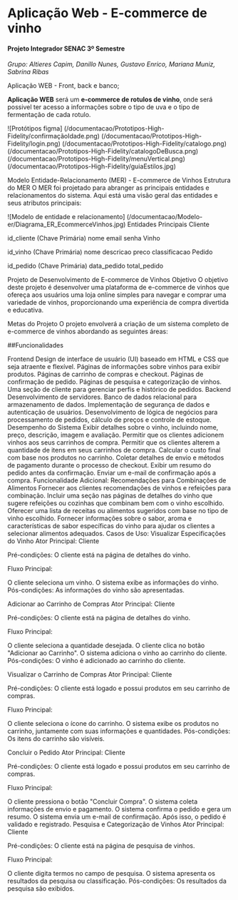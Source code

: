 # Aplicação Web - E-commerce de vinho

<h4>Projeto Integrador SENAC 3º Semestre</h4>

_Grupo: Altieres Capim, Danillo Nunes, Gustavo Enrico, Mariana Muniz, Sabrina Ribas_

Aplicação WEB - Front, back e banco;

**Aplicação WEB** será um **e-commerce de rotulos de vinho**, onde será possivel ter acesso a informações sobre o tipo de uva e o tipo de fermentação de cada rotulo.

![Protótipos figma] 
(/documentacao/Prototipos-High-Fidelity/confirmaçãoIdade.png)
(/documentacao/Prototipos-High-Fidelity/login.png)
(/documentacao/Prototipos-High-Fidelity/catalogo.png)
(/documentacao/Prototipos-High-Fidelity/catalogoDeBusca.png)
(/documentacao/Prototipos-High-Fidelity/menuVertical.png)
(/documentacao/Prototipos-High-Fidelity/guiaEstilos.jpg)

Modelo Entidade-Relacionamento (MER) - E-commerce de Vinhos
Estrutura do MER
O MER foi projetado para abranger as principais entidades e relacionamentos do sistema. Aqui está uma visão geral das entidades e seus atributos principais:

![Modelo de entidade e relacionamento] (/documentacao/Modelo-er/Diagrama_ER_EcommerceVinhos.jpg)
Entidades Principais
Cliente

id_cliente (Chave Primária)
nome
email
senha
Vinho

id_vinho (Chave Primária)
nome
descricao
preco
classificacao
Pedido

id_pedido (Chave Primária)
data_pedido
total_pedido

Projeto de Desenvolvimento de E-commerce de Vinhos 
Objetivo 
O objetivo deste projeto é desenvolver uma plataforma de e-commerce de vinhos que ofereça aos usuários uma loja online simples para navegar e comprar uma variedade de vinhos, proporcionando uma experiência de compra divertida e educativa.

Metas do Projeto 
O projeto envolverá a criação de um sistema completo de e-commerce de vinhos abordando as seguintes áreas:

##Funcionalidades

Frontend
Design de interface de usuário (UI) baseado em HTML e CSS que seja atraente e flexível.
Páginas de informações sobre vinhos para exibir produtos.
Páginas de carrinho de compras e checkout.
Páginas de confirmação de pedido.
Páginas de pesquisa e categorização de vinhos.
Uma seção de cliente para gerenciar perfis e histórico de pedidos.
Backend
Desenvolvimento de servidores.
Banco de dados relacional para armazenamento de dados.
Implementação de segurança de dados e autenticação de usuários.
Desenvolvimento de lógica de negócios para processamento de pedidos, cálculo de preços e controle de estoque.
Desempenho do Sistema
Exibir detalhes sobre o vinho, incluindo nome, preço, descrição, imagem e avaliação.
Permitir que os clientes adicionem vinhos aos seus carrinhos de compra.
Permitir que os clientes alterem a quantidade de itens em seus carrinhos de compra.
Calcular o custo final com base nos produtos no carrinho.
Coletar detalhes de envio e métodos de pagamento durante o processo de checkout.
Exibir um resumo do pedido antes da confirmação.
Enviar um e-mail de confirmação após a compra.
Funcionalidade Adicional: Recomendações para Combinações de Alimentos 
Fornecer aos clientes recomendações de vinhos e refeições para combinação.
Incluir uma seção nas páginas de detalhes do vinho que sugere refeições ou cozinhas que combinam bem com o vinho escolhido.
Oferecer uma lista de receitas ou alimentos sugeridos com base no tipo de vinho escolhido.
Fornecer informações sobre o sabor, aroma e características de sabor específicas do vinho para ajudar os clientes a selecionar alimentos adequados.
Casos de Uso: 
Visualizar Especificações do Vinho
Ator Principal: Cliente

Pré-condições: O cliente está na página de detalhes do vinho.

Fluxo Principal:

O cliente seleciona um vinho.
O sistema exibe as informações do vinho.
Pós-condições: As informações do vinho são apresentadas.

Adicionar ao Carrinho de Compras 
Ator Principal: Cliente

Pré-condições: O cliente está na página de detalhes do vinho.

Fluxo Principal:

O cliente seleciona a quantidade desejada.
O cliente clica no botão "Adicionar ao Carrinho".
O sistema adiciona o vinho ao carrinho do cliente.
Pós-condições: O vinho é adicionado ao carrinho do cliente.

Visualizar o Carrinho de Compras 
Ator Principal: Cliente

Pré-condições: O cliente está logado e possui produtos em seu carrinho de compras.

Fluxo Principal:

O cliente seleciona o ícone do carrinho.
O sistema exibe os produtos no carrinho, juntamente com suas informações e quantidades.
Pós-condições: Os itens do carrinho são visíveis.

Concluir o Pedido 
Ator Principal: Cliente

Pré-condições: O cliente está logado e possui produtos em seu carrinho de compras.

Fluxo Principal:

O cliente pressiona o botão "Concluir Compra".
O sistema coleta informações de envio e pagamento.
O sistema confirma o pedido e gera um resumo.
O sistema envia um e-mail de confirmação.
Após isso, o pedido é validado e registrado.
Pesquisa e Categorização de Vinhos 
Ator Principal: Cliente

Pré-condições: O cliente está na página de pesquisa de vinhos.

Fluxo Principal:

O cliente digita termos no campo de pesquisa.
O sistema apresenta os resultados da pesquisa ou classificação.
Pós-condições: Os resultados da pesquisa são exibidos.



